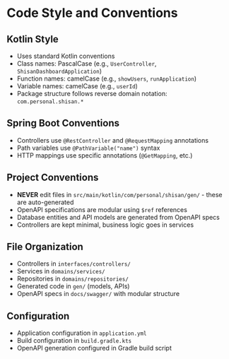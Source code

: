 # Code Style and Conventions

## Kotlin Style
- Uses standard Kotlin conventions
- Class names: PascalCase (e.g., `UserController`, `ShisanDashboardApplication`)
- Function names: camelCase (e.g., `showUsers`, `runApplication`)
- Variable names: camelCase (e.g., `userId`)
- Package structure follows reverse domain notation: `com.personal.shisan.*`

## Spring Boot Conventions
- Controllers use `@RestController` and `@RequestMapping` annotations
- Path variables use `@PathVariable("name")` syntax
- HTTP mappings use specific annotations (`@GetMapping`, etc.)

## Project Conventions
- **NEVER** edit files in `src/main/kotlin/com/personal/shisan/gen/` - these are auto-generated
- OpenAPI specifications are modular using `$ref` references
- Database entities and API models are generated from OpenAPI specs
- Controllers are kept minimal, business logic goes in services

## File Organization
- Controllers in `interfaces/controllers/`
- Services in `domains/services/`
- Repositories in `domains/repositories/`
- Generated code in `gen/` (models, APIs)
- OpenAPI specs in `docs/swagger/` with modular structure

## Configuration
- Application configuration in `application.yml`
- Build configuration in `build.gradle.kts`
- OpenAPI generation configured in Gradle build script